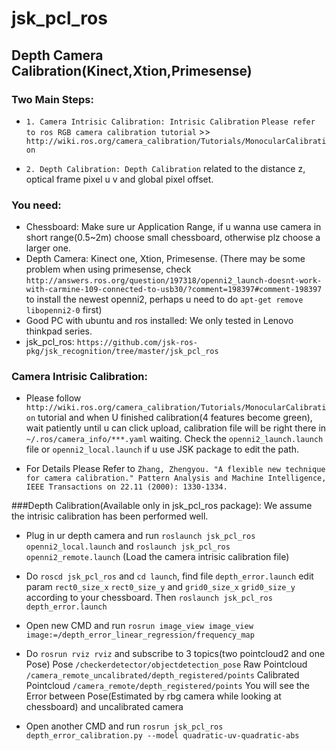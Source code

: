 # jsk_pcl_ros

## Depth Camera Calibration(Kinect,Xtion,Primesense)

### Two Main Steps:

*  `1. Camera Intrisic Calibration: Intrisic Calibration` `Please refer to ros RGB camera calibration tutorial` >> `http://wiki.ros.org/camera_calibration/Tutorials/MonocularCalibration`

*  `2. Depth Calibration: Depth Calibration` related to the distance z, optical frame pixel u v and global pixel offset.

### You need:
   
*   Chessboard: Make sure ur Application Range, if u wanna use camera in short range(0.5~2m) choose small chessboard, otherwise plz choose a larger one. 
*   Depth Camera: Kinect one, Xtion, Primesense. (There may be some problem when using primesense, check `http://answers.ros.org/question/197318/openni2_launch-doesnt-work-with-carmine-109-connected-to-usb30/?comment=198397#comment-198397` to install the newest openni2, perhaps u need to do `apt-get remove libopenni2-0` first)
*   Good PC with ubuntu and ros installed:  We only tested in Lenovo thinkpad series.
*   jsk\_pcl\_ros:   `https://github.com/jsk-ros-pkg/jsk_recognition/tree/master/jsk_pcl_ros`

### Camera Intrisic Calibration:

* Please follow `http://wiki.ros.org/camera_calibration/Tutorials/MonocularCalibration` tutorial and when U finished calibration(4 features become green), wait patiently until u can click upload, calibration file will be right there in `~/.ros/camera_info/***.yaml` waiting.  Check the `openni2_launch.launch` file or `openni2_local.launch` if u use JSK package to edit the path.

* For Details Please Refer to `Zhang, Zhengyou. "A flexible new technique for camera calibration." Pattern Analysis and Machine Intelligence, IEEE Transactions on 22.11 (2000): 1330-1334.`

###Depth Calibration(Available only in jsk\_pcl\_ros package):
We assume the intrisic calibration has been performed well.

* Plug in ur depth camera and run `roslaunch jsk_pcl_ros openni2_local.launch` and `roslaunch jsk_pcl_ros openni2_remote.launch` (Load the camera intrisic calibration file)

* Do `roscd jsk_pcl_ros` and `cd launch`, find file `depth_error.launch` edit param `rect0_size_x` `rect0_size_y` and  `grid0_size_x` `grid0_size_y` according to your chessboard. Then `roslaunch jsk_pcl_ros depth_error.launch`

* Open new CMD and run `rosrun image_view image_view image:=/depth_error_linear_regression/frequency_map`

* Do `rosrun rviz rviz` and subscribe to 3 topics(two pointcloud2 and one Pose)
Pose `/checkerdetector/objectdetection_pose`
Raw Pointcloud `/camera_remote_uncalibrated/depth_registered/points`
Calibrated Pointcloud ``/camera_remote/depth_registered/points``
You will see the Error between Pose(Estimated by rbg camera while looking at chessboard) and uncalibrated
camera

* Open another CMD and run `rosrun jsk_pcl_ros depth_error_calibration.py --model quadratic-uv-quadratic-abs`






